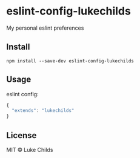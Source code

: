 # eslint-config-lukechilds

My personal eslint preferences

## Install

```shell
npm install --save-dev eslint-config-lukechilds
```

## Usage

eslint config:

```js
{
  "extends": "lukechilds"
}
```

## License

MIT © Luke Childs
